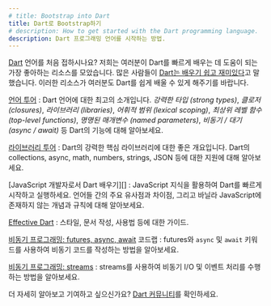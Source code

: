 ```yaml
---
# title: Bootstrap into Dart
title: Dart로 Bootstrap하기
# description: How to get started with the Dart programming language.
description: Dart 프로그래밍 언어를 시작하는 방법.
---
```


[Dart][] 언어를 처음 접하시나요? 
저희는 여러분이 Dart를 빠르게 배우는 데 도움이 되는 가장 좋아하는 리소스를 모았습니다. 
많은 사람들이 [Dart는 배우기 쉽고 재미있다][Dart is easy and fun to learn]고 말했습니다. 
이러한 리소스가 여러분도 Dart를 쉽게 배울 수 있게 해주기를 바랍니다.

[언어 투어][Language tour]
: Dart 언어에 대한 최고의 소개입니다. 
  _강력한 타입 (strong types)_, _클로저 (closures)_, _라이브러리 (libraries)_, 
  _어휘적 범위 (lexical scoping)_, _최상위 레벨 함수 (top-level functions)_, 
  _명명된 매개변수 (named parameters)_, _비동기 / 대기 (async / await)_ 등 
  Dart의 기능에 대해 알아보세요.

[라이브러리 투어][Library tour]
: Dart의 강력한 핵심 라이브러리에 대한 좋은 개요입니다. 
  Dart의 collections, async, math, numbers, strings, JSON 등에 대한 지원에 대해 알아보세요.

[JavaScript 개발자로서 Dart 배우기][]
: JavaScript 지식을 활용하여 Dart를 빠르게 시작하고 실행하세요.
  언어들 간의 주요 유사점과 차이점, 
  그리고 바닐라 JavaScript에 존재하지 않는 개념과 규칙에 대해 알아보세요.

[Effective Dart][]
: 스타일, 문서 작성, 사용법 등에 대한 가이드.

[비동기 프로그래밍: futures, async, await][Asynchronous programming: futures, async, await] 코드랩
: futures와 `async` 및 `await` 키워드를 사용하여 비동기 코드를 작성하는 방법을 알아보세요.

[비동기 프로그래밍: streams][Asynchronous programming: streams]
: streams를 사용하여 비동기 I/O 및 이벤트 처리를 수행하는 방법을 알아보세요.

더 자세히 알아보고 기여하고 싶으신가요? [Dart 커뮤니티][Dart community]를 확인하세요.

[Asynchronous programming: futures, async, await]: {{site.dart-site}}/codelabs/async-await
[Asynchronous programming: streams]: {{site.dart-site}}/tutorials/language/streams
[Dart]: {{site.dart-site}}
[Dart community]: {{site.dart-site}}/community
[Dart is easy and fun to learn]: /resources/faq#why-did-flutter-choose-to-use-dart
[Effective Dart]: {{site.dart-site}}/guides/language/effective-dart
[`File`]: {{site.api}}/flutter/dart-io/File-class.html
[Learning Dart as a JavaScript developer]: {{site.dart-site}}/guides/language/coming-from/js-to-dart
[Language tour]: {{site.dart-site}}/language
[Library tour]: {{site.dart-site}}/guides/libraries/library-tour
